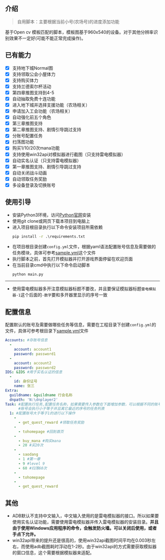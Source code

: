 ## 介绍
> 自用脚本：主要根据当前小号(农场号)的进度添加功能

基于Open cv 模板匹配的脚本，模板图基于960x540的设备。对于其他分辨率识别效果不一定好(可能不能正常完成操作)。

## 已有能力

- [x] 支持地下城Normal图
- [x] 支持领取公会小屋体力
- [x] 支持购买体力
- [x] 支持兰德索尔杯活动
- [x] 第四章推图支持到4-5
- [x] 自动抽取免费十连功能
- [x] 进入地下城并选择支援功能（农场相关）
- [x] 申请加入工会功能（农场相关）
- [x] 自动强化前五个角色
- [x] 第三章推图支持
- [x] 第二章推图支持、剧情引导跳过支持
- [x] 分账号配置任务
- [x] 扫荡图功能
- [x] 购买1/10/20次mana功能
- [x] 支持使用win32api对模拟器进行截图（只支持雷电模拟器）
- [x] 自动实名认证（只支持雷电模拟器）
- [x] 第一章推图支持、剧情引导跳过支持
- [x] 自动关闭战斗动画
- [x] 自动领取任务奖励
- [x] 多设备登录及切换账号

## 使用引导

* 安装Python3环境，访问[Python官网](https://www.python.org/)安装
* 使用git clone或网页下载本项目到电脑上
* 进入项目根目录执行以下命令安装项目所需依赖
  ```cmd
  pip install -r .\requirements.txt
  ```
* 在项目根目录创建`config.yml`文件，根据yaml语法配置账号信息及需要做的任务模块，具体可参考[sample.yml](sample.yml)这个文件
* 执行脚本之前，首先打开模拟器并打开游戏界面停留在欢迎页面
* 在当前目录cmd中执行以下命令启动脚本
  ```cmd
  python main.py
  ```
---
* 使用雷电模拟器多开注意模拟器标题不要改，并且要保证模拟器标题`雷电模拟器-1`这个后面的`-数字`要和多开器里显示的序号一致

## 配置信息

配置默认的账号及需要做哪些任务等信息，需要在工程目录下创建`config.yml`的文件，具体可参考根目录下[sample.yml](sample.yml)文件

```yaml
Accounts: #存账号信息
  -
    account: account1
    password: password1
  -
    account: account2
    password: password2
IDS: &IDS #用于实名认证的信息
  -
    id: 身份证号
    name: 张三
Extra:
  guildname: &guildname 行会名称
  dnpath: 'N:\dnplayer2'
Task: #配置执行任务,配置任务名称，如果需要传入参数在下面增加参数，可以根据不同的账号序号配置任务。
      #账号会执行小于等于并且离它最近的序号的任务列表
  1: #配置账号大于等于1的进行以下操作
    -
      - get_quest_reward #领取任务奖励
    -
      - tohomepage #回到首页
    -
      - buy_mana #购买mana
      - 20 #买20次
    -
      - saodang
      - 1 #第一章
      - 9 #level 9
      - 60 #扫荡60次
    -
      - tohomepage
    -
      - get_quest_reward
```

## 其他

* ADB默认不支持中文输入，中文输入使用的是雷电模拟器的接口。所以如果要使用实名认证功能，需要使用雷电模拟器并传入雷电模拟器的安装目录。**并且由于使用Windows应用程序的命令，会触发防火墙。可以关闭后使用，或者手点下允许。**
* win32api带来的提升还是很高的，使用win32api截图时间平均在0.003秒左右，而使用adb截图耗时浮动在1-2秒。由于win32api的方式需要获取模拟器的窗口信息，这个需要根据模拟器来适配。